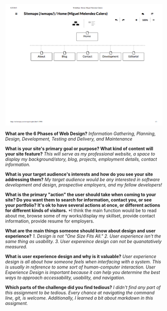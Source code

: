 ![sitemap](site-map.png)

**What are the 6 Phases of Web Design?**
*Information Gathering,
Planning,
Design,
Development,
Testing and Delivery, and
Maintenance*

**What is your site's primary goal or purpose? What kind of content will your site feature?**
*This will serve as my professional website, a space to display my background/story, blog, projects, employment details, contact information.*

**What is your target audience's interests and how do you see your site addressing them?**
*My target audience would be any interested in software development and design, prospective employers, and my fellow developers!*

**What is the primary "action" the user should take when coming to your site? Do you want them to search for information, contact you, or see your portfolio? It's ok to have several actions at once, or different actions for different kinds of visitors.**
*I think the main function would be to read about me, browse some of my works/display my skillset, provide contact information, provide resume for employers.

**What are the main things someone should know about design and user experience?**
*1. Design is not "One Size Fits All."
2. User experience isn't the same thing as usability.
3. User expereince design can not be quanatatively measured.*


**What is user experience design and why is it valuable?**
*User experience design is all about how someone feels when interfacing with a system. This is usually in reference to some sort of human-computer interaction. User Experience Design is important because it can help you determine the best ways to approach accessability, usability, and navigation.*

**Which parts of the challenge did you find tedious?**
*I didn't find any part of this assignment to be tedious. Every chance at navigating the command line, git, is welcome. Additionally, I learned a bit about markdown in this assigment.*
